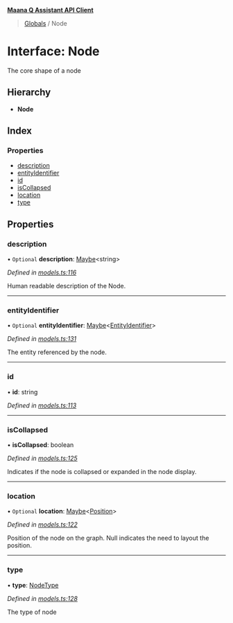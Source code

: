 **[Maana Q Assistant API Client](../README.md)**

> [Globals](../README.md) / Node

# Interface: Node

The core shape of a node

## Hierarchy

* **Node**

## Index

### Properties

* [description](node.md#description)
* [entityIdentifier](node.md#entityidentifier)
* [id](node.md#id)
* [isCollapsed](node.md#iscollapsed)
* [location](node.md#location)
* [type](node.md#type)

## Properties

### description

• `Optional` **description**: [Maybe](../README.md#maybe)\<string>

*Defined in [models.ts:116](https://github.com/maana-io/q-assistant-client/blob/18eccdb/src/models.ts#L116)*

Human readable description of the Node.

___

### entityIdentifier

• `Optional` **entityIdentifier**: [Maybe](../README.md#maybe)\<[EntityIdentifier](entityidentifier.md)>

*Defined in [models.ts:131](https://github.com/maana-io/q-assistant-client/blob/18eccdb/src/models.ts#L131)*

The entity referenced by the node.

___

### id

•  **id**: string

*Defined in [models.ts:113](https://github.com/maana-io/q-assistant-client/blob/18eccdb/src/models.ts#L113)*

___

### isCollapsed

•  **isCollapsed**: boolean

*Defined in [models.ts:125](https://github.com/maana-io/q-assistant-client/blob/18eccdb/src/models.ts#L125)*

Indicates if the node is collapsed or expanded in the node display.

___

### location

• `Optional` **location**: [Maybe](../README.md#maybe)\<[Position](position.md)>

*Defined in [models.ts:122](https://github.com/maana-io/q-assistant-client/blob/18eccdb/src/models.ts#L122)*

Position of the node on the graph. Null indicates the need to layout the
position.

___

### type

•  **type**: [NodeType](../enums/nodetype.md)

*Defined in [models.ts:128](https://github.com/maana-io/q-assistant-client/blob/18eccdb/src/models.ts#L128)*

The type of node
